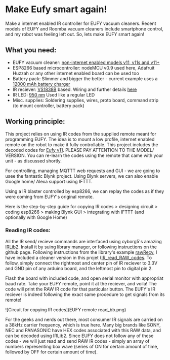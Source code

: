 # Make Eufy smart again!

Make a internet enabled IR controller for EUFY vacuum cleaners. Recent models of EUFY and Roomba vacuum cleaners include smartphone control, and my robot was feeling left out. So, lets make EUFY smart again!

## What you need: 

- EUFY vacuum cleaner: [non-internet enabled models v11, v11s and v11+](https://www.eufylife.com/collections/cleaning)
- ESP8266 based microcontroller: nodeMCU v0.9 used here, Adafruit Huzzah or any other internet enabled board can be used too
- Battery pack: Slimmer and bigger the better - current example uses a [12000 mAh battery charger](https://smile.amazon.com/gp/product/B077N9KYV8/ref=oh_aui_detailpage_o03_s00?ie=UTF8&psc=1)
- IR reciever: [VS1838B](https://smile.amazon.com/Haobase-pairs-Infrared-Emission-Receiver/dp/B01EMXC5XA/ref=sr_1_5?ie=UTF8&qid=1528055955&sr=8-5&keywords=ir+led+and+receiver) based. Wiring and further details [here](https://chioszrobots.com/2014/02/11/vs1838-tl1838-vs1838b-universal-infrared-receiving-head-remote-control/)
- IR LED: [950 nm](https://smile.amazon.com/Haobase-pairs-Infrared-Emission-Receiver/dp/B01EMXC5XA/ref=sr_1_5?ie=UTF8&qid=1528055955&sr=8-5&keywords=ir+led+and+receiver) Used like a regular LED
- Misc. supplies: Soldering supplies, wires, proto board, command strip (to mount controller, battery pack)

## Working principle: 

This project relies on using IR codes from the supplied remote meant for programming EUFY. The idea is to mount a low profile, internet enabled remote on the robot to make it fully controllable. This project includes the decoded codes for [Eufy v11](Codes_eufy_v11.txt). PLEASE PAY ATTENTION TO THE MODEL/  VERSION. You can re-learn the codes using the remote that came with your unit - as discussed shortly. 

For controlling, managing MQTTT web requests and GUI - we are going to usee the fantastic Blynk project. Using Blynk servers, we can also enable Google home/ Alexa support using IFTTT. 

Using a IR blaster controlled by esp8266, we can replay the codes as if they were coming from EUFY's original remote. 

Here is the step-by-step guide for copying IR codes > designing circuit > coding esp8266 > making Blynk GUI > integrating with IFTTT (and optionally with Google Home)

### Reading IR codes: 

All the IR send/ recieve commands are interfaced using cyborg5's amazing [IRLib2](https://github.com/cyborg5/IRLib2). Install it by suing library manager, or following instructions on the github page. Following instructions from the library's example [rawRecv](https://github.com/cyborg5/IRLib2/blob/master/IRLib2/examples/rawRecv/rawRecv.ino), I have included a cleaner version in this projet ([IR_read_RAW_codes](IR_read_RAW_codes/IR_read_RAW_codes.ino). To follow, simply connect the rightmost and center pin of IR reciever to 3.3V and GND pin of any arduino board, and the leftmost pin to digital pin 2.

Flash the board with included code, and open serial monitor with appropriat baud rate. Take your EUFY remote, point it at the reciever, and voila! The code will print the RAW IR code for that particular button. The EUFY's IR reciever is indeed following the exact same procedure to get signals from its remote!

![Circuit for copying IR codes](EUFY remote read_bb.png)

For the geeks and nerds out there, most consumer IR signals are carried on a 38kHz carrier frequency, which is true here. Many big brands like SONY, NEC and PANASONIC have HEX codes associated with this RAW data, and can be decoded using IRLib2. Since EUFY does not follow any of these codes - we will just read and send RAW IR codes - simply an array of numbers representing box wave (series of ON for certain amount of time, followed by OFF for certain amount of time). 
